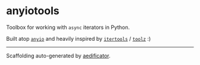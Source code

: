 # anyiotools

Toolbox for working with `async` iterators in Python.

Built atop [`anyio`](https://github.com/agronholm/anyio) and heavily inspired by [`itertools`](https://docs.python.org/3/library/itertools.html) / [`toolz`](https://toolz.readthedocs.io/en/latest/) :)

-----------------------------------------------------
Scaffolding auto-generated by [aedificator](https://github.com/bibajz/aedificator).